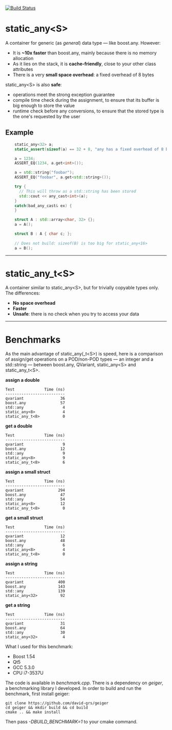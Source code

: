 [![Build Status](https://travis-ci.org/david-grs/static_any.svg?branch=master)](https://travis-ci.org/david-grs/static_any)

static\_any\<S\>
================
A container for generic (as *general*) data type &mdash; like boost.any. However:

 - It is **~10x faster** than boost.any, mainly because there is no memory allocation
 - As it lies on the stack, it is **cache-friendly**, close to your other class attributes
 - There is a very **small space overhead**: a fixed overhead of 8 bytes


static\_any\<S\> is also **safe**:
 - operations meet the strong exception guarantee
 - compile time check during the assignment, to ensure that its buffer is big enough to store the value
 - runtime check before any conversions, to ensure that the stored type is the one's requested by the user


Example
-------

```c++
    static_any<32> a;
    static_assert(sizeof(a) == 32 + 8, "any has a fixed overhead of 8 bytes");

    a = 1234;
    ASSERT_EQ(1234, a.get<int>());

    a = std::string("foobar");
    ASSERT_EQ("foobar", a.get<std::string>());

    try {
      // This will throw as a std::string has been stored
      std::cout << any_cast<int>(a);
    }
    catch(bad_any_cast& ex) {
    }

    struct A : std::array<char, 32> {};
    a = A();

    struct B : A { char c; };  
    
    // Does not build: sizeof(B) is too big for static_any<16>
    a = B();
```


---

static\_any\_t\<S\>
===================
A container similar to static\_any\<S\>, but for trivially copyable types only. The differences:

 - **No space overhead**
 - **Faster**
 - **Unsafe**: there is no check when you try to access your data



---

Benchmarks
==========
As the main advantage of static\_any(\_t\<S\>) is speed, here is a comparison of assign/get operations on a POD/non-POD types &mdash; an integer and a std::string &mdash; between
boost.any, QVariant, static\_any\<S\> and static\_any\_t\<S\>.


**assign a double**
```
Test             Time (ns)
--------------------------
qvariant                36
boost.any               57
std::any                 4
static_any<8>            4
static_any_t<8>          0
```

**get a double**
```
Test             Time (ns)
--------------------------
qvariant                 9
boost.any               12
std::any                 9
static_any<8>            9
static_any_t<8>          6
```

**assign a small struct**
```
Test             Time (ns)
--------------------------
qvariant               294
boost.any               47
std::any                54
static_any<8>           12
static_any_t<8>          0
```

**get a small struct**
```
Test             Time (ns)
--------------------------
qvariant                12
boost.any               48
std::any                 6 
static_any<8>            4
static_any_t<8>          0
```

**assign a string**
```
Test             Time (ns)
--------------------------
qvariant               400
boost.any              143
std::any               139
static_any<32>          92
```

**get a string**
```
Test             Time (ns)
--------------------------
qvariant                31
boost.any               64
std::any                30
static_any<32>           4
```

What I used for this benchmark:
 - Boost 1.54
 - Qt5
 - GCC 5.3.0
 - CPU i7-3537U

The code is available in *benchmark.cpp*. There is a dependency on *geiger*, a benchmarking library I developed. In order to build and run the benchmark, first install geiger:

```
git clone https://github.com/david-grs/geiger
cd geiger && mkdir build && cd build
cmake .. && make install
```

Then pass *-DBUILD_BENCHMARK=1* to your cmake command.

